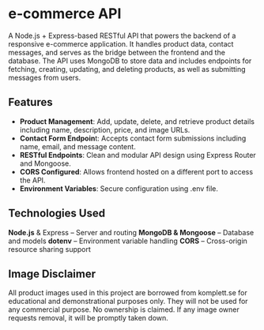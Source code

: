 # e-commerce API
A Node.js + Express-based RESTful API that powers the backend of a responsive e-commerce application. It handles product data, contact messages, and serves as the bridge between the frontend and the database. The API uses MongoDB to store data and includes endpoints for fetching, creating, updating, and deleting products, as well as submitting messages from users.

## Features
- **Product Management**: Add, update, delete, and retrieve product details including name, description, price, and image URLs.
- **Contact Form Endpoin**t: Accepts contact form submissions including name, email, and message content.
- **RESTful Endpoints**: Clean and modular API design using Express Router and Mongoose.
- **CORS Configured**: Allows frontend hosted on a different port to access the API.
- **Environment Variables**: Secure configuration using .env file.

## Technologies Used
**Node.js** & Express – Server and routing
**MongoDB & Mongoose** – Database and models
**dotenv** – Environment variable handling
**CORS** – Cross-origin resource sharing support

## Image Disclaimer
All product images used in this project are borrowed from komplett.se for educational and demonstrational purposes only.
They will not be used for any commercial purpose.
No ownership is claimed. If any image owner requests removal, it will be promptly taken down.
